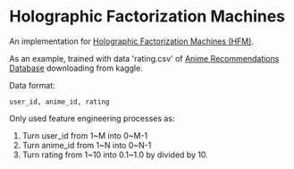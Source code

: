 # Holographic Factorization Machines

An implementation for [Holographic Factorization Machines (HFM)](https://ojs.aaai.org/index.php/AAAI/article/view/4448).

As an example, trained with data 'rating.csv' of [Anime Recommendations Database](https://www.kaggle.com/CooperUnion/anime-recommendations-database) downloading from kaggle.

Data format:

```text
user_id, anime_id, rating
```

Only used feature engineering processes as:
1. Turn user_id from 1~M into 0~M-1
2. Turn anime_id from 1~N into 0~N-1
3. Turn rating from 1~10 into 0.1~1.0 by divided by 10.